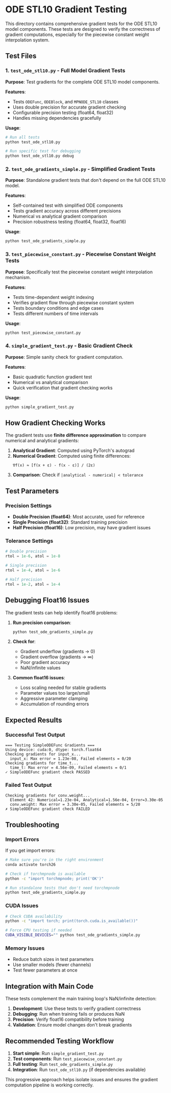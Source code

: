 # ODE STL10 Gradient Testing

This directory contains comprehensive gradient tests for the ODE STL10 model components. These tests are designed to verify the correctness of gradient computations, especially for the piecewise constant weight interpolation system.

## Test Files

### 1. `test_ode_stl10.py` - Full Model Gradient Tests
**Purpose**: Test gradients for the complete ODE STL10 model components.

**Features**:
- Tests `ODEFunc`, `ODEBlock`, and `MPNODE_STL10` classes
- Uses double precision for accurate gradient checking
- Configurable precision testing (float64, float32)
- Handles missing dependencies gracefully

**Usage**:
```bash
# Run all tests
python test_ode_stl10.py

# Run specific test for debugging
python test_ode_stl10.py debug
```

### 2. `test_ode_gradients_simple.py` - Simplified Gradient Tests
**Purpose**: Standalone gradient tests that don't depend on the full ODE STL10 model.

**Features**:
- Self-contained test with simplified ODE components
- Tests gradient accuracy across different precisions
- Numerical vs analytical gradient comparison
- Precision robustness testing (float64, float32, float16)

**Usage**:
```bash
python test_ode_gradients_simple.py
```

### 3. `test_piecewise_constant.py` - Piecewise Constant Weight Tests
**Purpose**: Specifically test the piecewise constant weight interpolation mechanism.

**Features**:
- Tests time-dependent weight indexing
- Verifies gradient flow through piecewise constant system
- Tests boundary conditions and edge cases
- Tests different numbers of time intervals

**Usage**:
```bash
python test_piecewise_constant.py
```

### 4. `simple_gradient_test.py` - Basic Gradient Check
**Purpose**: Simple sanity check for gradient computation.

**Features**:
- Basic quadratic function gradient test
- Numerical vs analytical comparison
- Quick verification that gradient checking works

**Usage**:
```bash
python simple_gradient_test.py
```

## How Gradient Checking Works

The gradient tests use **finite difference approximation** to compare numerical and analytical gradients:

1. **Analytical Gradient**: Computed using PyTorch's autograd
2. **Numerical Gradient**: Computed using finite differences:
   ```
   ∇f(x) ≈ [f(x + ε) - f(x - ε)] / (2ε)
   ```
3. **Comparison**: Check if `|analytical - numerical| < tolerance`

## Test Parameters

### Precision Settings
- **Double Precision (float64)**: Most accurate, used for reference
- **Single Precision (float32)**: Standard training precision
- **Half Precision (float16)**: Low precision, may have gradient issues

### Tolerance Settings
```python
# Double precision
rtol = 1e-6, atol = 1e-8

# Single precision  
rtol = 1e-4, atol = 1e-6

# Half precision
rtol = 1e-2, atol = 1e-4
```

## Debugging Float16 Issues

The gradient tests can help identify float16 problems:

1. **Run precision comparison**:
   ```bash
   python test_ode_gradients_simple.py
   ```

2. **Check for**:
   - Gradient underflow (gradients → 0)
   - Gradient overflow (gradients → ∞)
   - Poor gradient accuracy
   - NaN/infinite values

3. **Common float16 issues**:
   - Loss scaling needed for stable gradients
   - Parameter values too large/small
   - Aggressive parameter clamping
   - Accumulation of rounding errors

## Expected Results

### Successful Test Output
```
=== Testing SimpleODEFunc Gradients ===
Using device: cuda:0, dtype: torch.float64
Checking gradients for input_x...
  input_x: Max error = 1.23e-08, Failed elements = 0/20
Checking gradients for time_t...
  time_t: Max error = 4.56e-09, Failed elements = 0/1
✓ SimpleODEFunc gradient check PASSED
```

### Failed Test Output
```
Checking gradients for conv.weight...
  Element 42: Numerical=1.23e-04, Analytical=1.56e-04, Error=3.30e-05
  conv.weight: Max error = 3.30e-05, Failed elements = 5/20
✗ SimpleODEFunc gradient check FAILED
```

## Troubleshooting

### Import Errors
If you get import errors:
```bash
# Make sure you're in the right environment
conda activate torch26

# Check if torchmpnode is available
python -c "import torchmpnode; print('OK')"

# Run standalone tests that don't need torchmpnode
python test_ode_gradients_simple.py
```

### CUDA Issues
```bash
# Check CUDA availability
python -c "import torch; print(torch.cuda.is_available())"

# Force CPU testing if needed
CUDA_VISIBLE_DEVICES="" python test_ode_gradients_simple.py
```

### Memory Issues
- Reduce batch sizes in test parameters
- Use smaller models (fewer channels)
- Test fewer parameters at once

## Integration with Main Code

These tests complement the main training loop's NaN/infinite detection:

1. **Development**: Use these tests to verify gradient correctness
2. **Debugging**: Run when training fails or produces NaN
3. **Precision**: Verify float16 compatibility before training
4. **Validation**: Ensure model changes don't break gradients

## Recommended Testing Workflow

1. **Start simple**: Run `simple_gradient_test.py`
2. **Test components**: Run `test_piecewise_constant.py`
3. **Full testing**: Run `test_ode_gradients_simple.py`
4. **Integration**: Run `test_ode_stl10.py` (if dependencies available)

This progressive approach helps isolate issues and ensures the gradient computation pipeline is working correctly.
